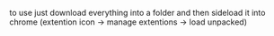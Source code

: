 to use just download everything into a folder and then sideload it into chrome (extention icon -> manage extentions -> load unpacked)
